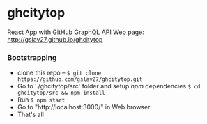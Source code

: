 # ghcitytop
React App with GitHub GraphQL API
Web page: http://gslav27.github.io/ghcitytop

### Bootstrapping

- clone this repo – `$ git clone https://github.com/gslav27/ghcitytop.git`
- Go to './ghcitytop/src' folder and setup *npm* dependencies `$ cd ghcitytop/src && npm install`
- Run `$ npm start`
- Go to "http://localhost:3000/" in Web browser
- That's all
